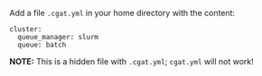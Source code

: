 Add a file `.cgat.yml` in your home directory with the content:

```
cluster:
  queue_manager: slurm
  queue: batch
```

**NOTE:** This is a hidden file with `.cgat.yml`; `cgat.yml` will not work! 
